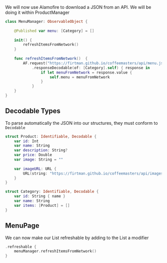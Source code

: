 We will now use Alamofire to download a JSON from an API. We will be doing it within ProductManager

```swift
class MenuManager: ObservableObject {
    
    @Published var menu: [Category] = []
    
    init() {
        refreshItemsFromNetwork()
    }
    
    func refreshItemsFromNetwork()  {
        AF.request("https://firtman.github.io/coffeemasters/api/menu.json")
            .responseDecodable(of: [Category].self) { response in
                if let menuFromNetwork = response.value {
                    self.menu = menuFromNetwork
                }
            }
    }
}
```

## Decodable Types

To parse automatically the JSON into our structures, they must conform to `Decodable`


```swift
struct Product: Identifiable, Decodable {
    var id: Int
    var name: String
    var description: String?
    var price: Double
    var image: String = ""
    
    var imageURL: URL {
        URL(string: "https://firtman.github.io/coffeemasters/api/images/\(self.image)")!
    }
}

struct Category: Identifiable, Decodable {
    var id: String { name }
    var name: String
    var items: [Product] = []
}
```

## MenuPage

We can now make our List refreshable by adding to the List a modifier

```swift
.refreshable {
    menuManager.refreshItemsFromNetwork()
}
```
